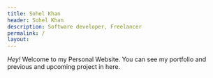 ```yaml
---
title: Sohel Khan
header: Sohel Khan
description: Software developer, Freelancer
permalink: /
layout: 
---
```

*Hey!*
Welcome to my Personal Website.
You can see my portfolio and previous and upcoming project in here.
